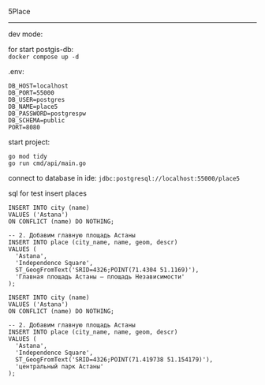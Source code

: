 5Place
***

dev mode: 

for start postgis-db:  
```docker compose up -d```

.env:  
```
DB_HOST=localhost
DB_PORT=55000
DB_USER=postgres
DB_NAME=place5
DB_PASSWORD=postgrespw
DB_SCHEMA=public
PORT=8080
```

start project:  
```
go mod tidy
go run cmd/api/main.go
```

connect to database in ide: 
```jdbc:postgresql://localhost:55000/place5```

sql for test insert places
```-- 1. Добавим центр Астаны
INSERT INTO city (name)
VALUES ('Astana')
ON CONFLICT (name) DO NOTHING;

-- 2. Добавим главную площадь Астаны
INSERT INTO place (city_name, name, geom, descr)
VALUES (
  'Astana',
  'Independence Square',
  ST_GeogFromText('SRID=4326;POINT(71.4304 51.1169)'),
  'Главная площадь Астаны — площадь Независимости'
);
```

```-- 1. Добавим центральный парк Астаны
INSERT INTO city (name)
VALUES ('Astana')
ON CONFLICT (name) DO NOTHING;

-- 2. Добавим главную площадь Астаны
INSERT INTO place (city_name, name, geom, descr)
VALUES (
  'Astana',
  'Independence Square',
  ST_GeogFromText('SRID=4326;POINT(71.419738 51.154179)'),
  'центральный парк Астаны'
);
```